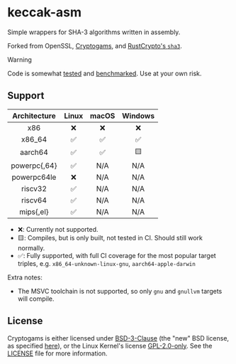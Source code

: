 # keccak-asm

Simple wrappers for SHA-3 algorithms written in assembly.

Forked from OpenSSL, [Cryptogams](https://github.com/dot-asm/cryptogams), and [RustCrypto's `sha3`](https://github.com/RustCrypto/hashes/tree/master/sha3).

> [!WARNING]
> Code is somewhat [tested](./tests/test.rs) and [benchmarked](https://github.com/DaniPopes/bench-keccak256).
> Use at your own risk.

## Support

| Architecture | Linux | macOS | Windows |
|:------------:|:-----:|:-----:|:-------:|
|      x86     |   ❌   |   ❌   |    ❌    |
|    x86_64    |   ✅   |   ✅   |    ✅    |
|    aarch64   |   ✅   |   ✅   |    🟨    |
| powerpc{,64} |   ✅   |  N/A  |   N/A   |
| powerpc64le  |   ❌   |  N/A  |   N/A   |
|    riscv32   |   ✅   |  N/A  |   N/A   |
|    riscv64   |   ✅   |  N/A  |   N/A   |
|   mips{,el}  |   ✅   |  N/A  |   N/A   |

- ❌: Currently not supported.
- 🟨: Compiles, but is only built, not tested in CI. Should still work normally.
- ✅: Fully supported, with full CI coverage for the most popular target triples,
      e.g. `x86_64-unknown-linux-gnu`, `aarch64-apple-darwin`

Extra notes:
- The MSVC toolchain is not supported, so only `gnu` and `gnullvm` targets will compile.

## License

Cryptogams is either licensed under [BSD-3-Clause](https://spdx.org/licenses/BSD-3-Clause.html) (the "new" BSD license, as specified [here](https://www.openssl.org/~appro/cryptogams/)), or the Linux Kernel's license [GPL-2.0-only](https://spdx.org/licenses/GPL-2.0-only.html).
See the [LICENSE](./LICENSE) file for more information.
